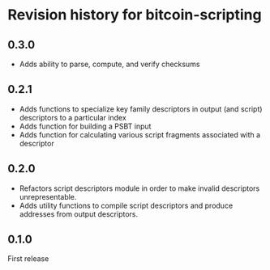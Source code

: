 # Revision history for bitcoin-scripting 

## 0.3.0

* Adds ability to parse, compute, and verify checksums

## 0.2.1

* Adds functions to specialize key family descriptors in output (and script) descriptors to a particular index
* Adds function for building a PSBT input
* Adds function for calculating various script fragments associated with a descriptor

## 0.2.0

* Refactors script descriptors module in order to make invalid descriptors unrepresentable.
* Adds utility functions to compile script descriptors and produce addresses from output descriptors.

## 0.1.0

First release
